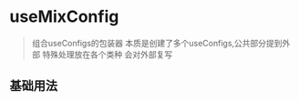 # useMixConfig

> 组合useConfigs的包装器 本质是创建了多个useConfigs,公共部分提到外部 特殊处理放在各个类种 会对外部复写

## 基础用法

<demo vue="hooks/useMixConfig/basic.vue" />
